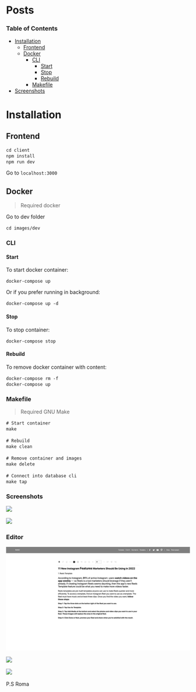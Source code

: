 # Posts
### Table of Contents
- [Installation](#installation)
  - [Frontend](#frontend)
  - [Docker](#docker)
    - [CLI](#cli)
      - [Start](#start)
      - [Stop](#stop)
      - [Rebuild](#rebuild)
    - [Makefile](#)
- [Screenshots]()

# Installation

## Frontend
```shell
cd client
npm install
npm run dev
```
Go to `localhost:3000`

## Docker
> Required docker

Go to dev folder
```shell
cd images/dev
```

### CLI
#### Start
To start docker container:
```shell
docker-compose up
```
Or if you prefer running in background:
```shell
docker-compose up -d
```

#### Stop
To stop container:
```shell
docker-compose stop
```

#### Rebuild 
To remove docker container with content: 
```shell
docker-compose rm -f
docker-compose up
```

### Makefile
> Required GNU Make
```shell
# Start container
make

# Rebuild
make clean

# Remove container and images
make delete

# Connect into database cli
make tap
```

### Screenshots

![](./docs/screenshot/1.png)

![](./docs/screenshot/2.png)

### Editor
![](./docs/screenshot/3.png)

![](./docs/screenshot/4.png)

![](./docs/screenshot/5.png)

P.S Roma
